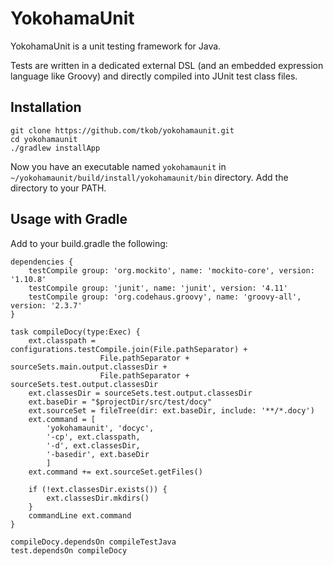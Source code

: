 # YokohamaUnit
YokohamaUnit is a unit testing framework for Java.

Tests are written in a dedicated external DSL (and an embedded expression
language like Groovy) and directly compiled into JUnit test class files.

## Installation
```
git clone https://github.com/tkob/yokohamaunit.git
cd yokohamaunit
./gradlew installApp
```

Now you have an executable named `yokohamaunit` in
`~/yokohamaunit/build/install/yokohamaunit/bin` directory.
Add the directory to your PATH.

## Usage with Gradle

Add to your build.gradle the following:

```
dependencies {
    testCompile group: 'org.mockito', name: 'mockito-core', version: '1.10.8'
    testCompile group: 'junit', name: 'junit', version: '4.11'
    testCompile group: 'org.codehaus.groovy', name: 'groovy-all', version: '2.3.7'
}

task compileDocy(type:Exec) {
    ext.classpath = configurations.testCompile.join(File.pathSeparator) +
                    File.pathSeparator + sourceSets.main.output.classesDir +
                    File.pathSeparator + sourceSets.test.output.classesDir
    ext.classesDir = sourceSets.test.output.classesDir
    ext.baseDir = "$projectDir/src/test/docy"
    ext.sourceSet = fileTree(dir: ext.baseDir, include: '**/*.docy')
    ext.command = [
        'yokohamaunit', 'docyc',
        '-cp', ext.classpath,
        '-d', ext.classesDir,
        '-basedir', ext.baseDir
        ]
    ext.command += ext.sourceSet.getFiles()

    if (!ext.classesDir.exists()) {
        ext.classesDir.mkdirs()
    }
    commandLine ext.command
}

compileDocy.dependsOn compileTestJava
test.dependsOn compileDocy
```